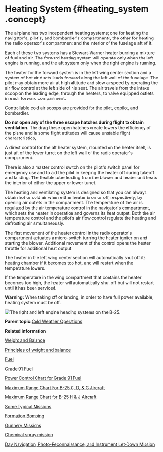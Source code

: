 # Heating System {#heating_system .concept}

The airplane has two independent heating systems; one for heating the navigator's, pilot's, and bombardier's compartments, the other for heating the radio operator's compartment and the interior of the fuselage aft of it.

Each of these two systems has a Stewart-Warner heater burning a mixture of fuel and air. The forward heating system will operate only when the left engine is running, and the aft system only when the right engine is running.

The heater for the forward system is in the left wing center section and a system of hot air ducts leads forward along the left wall of the fuselage. The pilot may obtain more air at high altitude and slow airspeed by operating the air flow control at the left side of his seat. The air travels from the intake scoop on the leading edge, through the heaters, to valve equipped outlets in each forward compartment.

Controllable cold air scoops are provided for the pilot, copilot, and bombardier.

**Do not open any of the three escape hatches during flight to obtain ventilation.** The drag these open hatches create lowers the efficiency of the plane and in some flight attitudes will cause unstable flight characteristics,

A direct control for the aft heater system, mounted on the heater itself, is just aft of the lower turret on the left wall of the radio operator's compartment.

There is also a master control switch on the pilot's switch panel for emergency use and to aid the pilot in keeping the heater off during takeoff and landing. The flexible tube leading from the blower and heater unit heats the interior of either the upper or lower turret.

The heating and ventilating system is designed so that you can always obtain hot or cold air when either heater is on or off, respectively, by opening air outlets in the compartment. The temperature of the air is regulated by the air temperature control in the navigator's compartment, which sets the heater in operation and governs its heat output. Both the air temperature control and the pilot's air flow control regulate the heating and defrosting air simultaneously.

The first movement of the heater control in the radio operator's compartment actuates a micro-switch turning the heater igniter on and starting the blower. Additional movement of the control opens the heater throttle for additional heat output.

The heater in the left wing center section will automatically shut off its heating chamber if it becomes too hot, and will restart when the temperature lowers.

If the temperature in the wing compartment that contains the heater becomes too high, the heater will automatically shut off but will not restart until it has been serviced.

**Warning:** When taking off or landing, in order to have full power available, heating system must be off.

![The right and left engine heading systems on the B-25.](../images/engine_heating_system.png "Engine heating systems")

**Parent topic:**[Cold Weather Operations](../topics/cold_weather_operations.md)

**Related information**  


[Weight and Balance](../topics/WeightAndBalance.md)

[Principles of weight and balance](../topics/PrinciplesOfWeightAndBalance.md)

[Fuel](../topics/fuel.md)

[Grade 91 Fuel](../topics/grade_91_fuel.md)

[Power Control Chart for Grade 91 Fuel](../topics/power_control_chart_for_grade_91_fuel.md)

[Maximum Range Chart For B-25 C, D, & G Aircraft](../topics/maximum_range_chart_for_b_25_c_d_and_g_aircraft.md)

[Maximum Range Chart for B-25 H & J Aircraft](../topics/maximum_range_chart_for_b_25_h_and_j_aircraft.md)

[Some Typical Missions](../topics/some_typical_missions.md)

[Formation Bombing](../topics/formation_bombing.md)

[Gunnery Missions](../topics/gunnery_missions.md)

[Chemical spray mission](../topics/ChemicalSprayMission.md)

[Day Navigation, Photo-Reconnaissance, and Instrument Let-Down Mission](../topics/day_navigation_photo_reconnaissance_and_instrument_let_down_mission.md)

